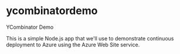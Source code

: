 # ycombinatordemo
YCombinator Demo

This is a simple Node.js app that we'll use to demonstrate continuous deployment 
to Azure using the Azure Web Site service.
